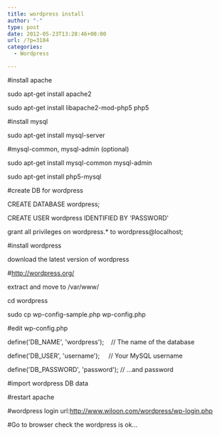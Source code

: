```yaml
---
title: wordpress install
author: "-"
type: post
date: 2012-05-23T13:28:46+00:00
url: /?p=3184
categories:
  - Wordpress

---
```

#install apache

sudo apt-get install apache2

sudo apt-get install libapache2-mod-php5 php5

#install mysql

sudo apt-get install mysql-server

#mysql-common, mysql-admin (optional)

sudo apt-get install mysql-common mysql-admin

sudo apt-get install php5-mysql

#create DB for wordpress

CREATE DATABASE wordpress;

CREATE USER wordpress IDENTIFIED BY 'PASSWORD'

grant all privileges on wordpress.* to wordpress@localhost;

#install wordpress

download the latest version of wordpress

#<a id="" href="http://wordpress.org/" shape="rect" target="_blank">http://wordpress.org/</a>

extract and move to /var/www/

cd wordpress

sudo cp wp-config-sample.php wp-config.php

#edit wp-config.php

define('DB_NAME', 'wordpress');    // The name of the database

define('DB_USER', 'username');     // Your MySQL username

define('DB_PASSWORD', 'password'); // ...and password

#import wordpress DB data

#restart apache

#wordpress login url:<a id="" href="http://www.wiloon.com/wordpress/wp-login.php" shape="rect" target="_blank">http://www.wiloon.com/wordpress/wp-login.php</a>

#Go to browser check the wordpress is ok...